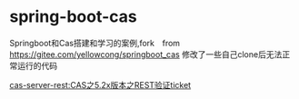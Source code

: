 # spring-boot-cas
Springboot和Cas搭建和学习的案例,fork　from https://gitee.com/yellowcong/springboot_cas
修改了一些自己clone后无法正常运行的代码

[cas-server-rest:CAS之5.2x版本之REST验证ticket](https://github.com/louisliaoxh1989/spring-boot-cas/tree/master/cas-server-rest)

